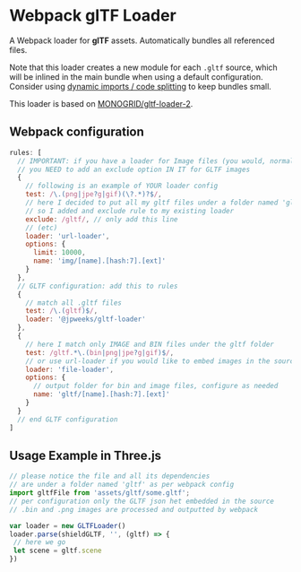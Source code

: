 # Webpack glTF Loader

A Webpack loader for __glTF__ assets. Automatically bundles all referenced files.

Note that this loader creates a new module for each `.gltf` source, which will be inlined in the main bundle when using a default configuration.
Consider using [dynamic imports / code splitting](https://webpack.js.org/guides/code-splitting/) to keep bundles small.

This loader is based on [MONOGRID/gltf-loader-2](https://github.com/MONOGRID/gltf-loader-2).

## Webpack configuration 

``` js
rules: [
  // IMPORTANT: if you have a loader for Image files (you would, normally)
  // you NEED to add an exclude option IN IT for GLTF images
  {
    // following is an example of YOUR loader config
    test: /\.(png|jpe?g|gif)(\?.*)?$/,
    // here I decided to put all my gltf files under a folder named 'gltf'
    // so I added and exclude rule to my existing loader
    exclude: /gltf/, // only add this line
    // (etc)
    loader: 'url-loader',
    options: {
      limit: 10000,
      name: 'img/[name].[hash:7].[ext]'
    }
  },
  // GLTF configuration: add this to rules
  {
    // match all .gltf files
    test: /\.(gltf)$/,
    loader: '@jpweeks/gltf-loader'
  },
  {
    // here I match only IMAGE and BIN files under the gltf folder
    test: /gltf.*\.(bin|png|jpe?g|gif)$/,
    // or use url-loader if you would like to embed images in the source gltf
    loader: 'file-loader',
    options: {
      // output folder for bin and image files, configure as needed
      name: 'gltf/[name].[hash:7].[ext]'
    }
  }
  // end GLTF configuration
]
```

## Usage Example in Three.js

 ``` js
 // please notice the file and all its dependencies 
 // are under a folder named 'gltf' as per webpack config
import gltfFile from 'assets/gltf/some.gltf';
// per configuration only the GLTF json het embedded in the source
// .bin and .png images are processed and outputted by webpack

var loader = new GLTFLoader()
loader.parse(shieldGLTF, '', (gltf) => {
  // here we go
  let scene = gltf.scene
})
 ```
